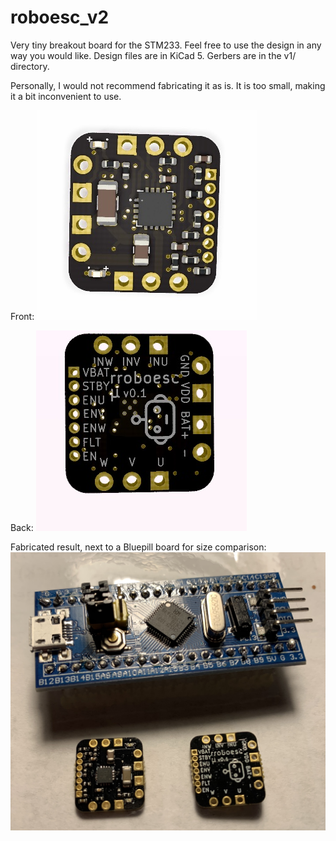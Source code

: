 # roboesc_v2

Very tiny breakout board for the STM233. Feel free to use the design in any way you would like. Design files are in KiCad 5. Gerbers are in the v1/ directory.

Personally, I would not recommend fabricating it as is. It is too small, making it a bit inconvenient to use.

Front:
![Front](/img/img1.jpg)

Back:
![Front](/img/img2.jpg)

Fabricated result, next to a Bluepill board for size comparison:
![Fabricated Result](/img/img3.jpg)
